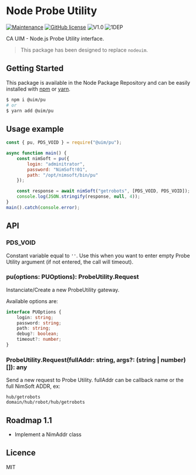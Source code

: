 # Node Probe Utility
[![Maintenance](https://img.shields.io/badge/Maintained%3F-yes-green.svg)](https://github.com/UIM-Community/uim_node_pu/commit-activity)
[![GitHub license](https://img.shields.io/github/license/Naereen/StrapDown.js.svg)](https://github.com/SlimIO/Config/blob/master/LICENSE)
![V1.0](https://img.shields.io/badge/version-1.0.0-blue.svg)
![1DEP](https://img.shields.io/badge/Dependencies-1-yellow.svg)

CA UIM - Node.js Probe Utility interface.

> This package has been designed to replace `nodeuim`.

## Getting Started

This package is available in the Node Package Repository and can be easily installed with [npm](https://docs.npmjs.com/getting-started/what-is-npm) or [yarn](https://yarnpkg.com).

```bash
$ npm i @uim/pu
# or
$ yarn add @uim/pu
```

## Usage example

```js
const { pu, PDS_VOID } = require("@uim/pu");

async function main() {
    const nimSoft = pu({
        login: "adminitrator",
        password: "NimSoft!01",
        path: "/opt/nimsoft/bin/pu"
    });

    const response = await nimSoft("getrobots", [PDS_VOID, PDS_VOID]);
    console.log(JSON.stringify(response, null, 4));
}
main().catch(console.error);
```

## API

### PDS_VOID
Constant variable equal to `''`. Use this when you want to enter empty Probe Utility argument (if not entered, the call will timeout).

### pu(options: PUOptions): ProbeUtility.Request
Instanciate/Create a new ProbeUtility gateway.

Available options are:
```ts
interface PUOptions {
    login: string;
    password: string;
    path: string;
    debug?: boolean;
    timeout?: number;
}
```

### ProbeUtility.Request(fullAddr: string, args?: (string | number)[]): any
Send a new request to Probe Utility. fullAddr can be callback name or the full NimSoft ADDR, ex:
```
hub/getrobots
domain/hub/robot/hub/getrobots
```

## Roadmap 1.1
- Implement a NimAddr class

## Licence
MIT
